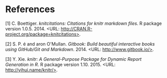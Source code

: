 # References


[1] C. Boettiger. _knitcitations: Citations for knitr markdown
files_. R package version 1.0.5. 2014. <URL:
http://CRAN.R-project.org/package=knitcitations>.

[2] S. P. é and aron O'Mullan. _Gitbook: Build beautiful
interactive books using GitHub/Git and Markdown_. 2014. <URL:
http://www.gitbook.io/>.

[3] Y. Xie. _knitr: A General-Purpose Package for Dynamic Report
Generation in R_. R package version 1.10. 2015. <URL:
http://yihui.name/knitr/>.
